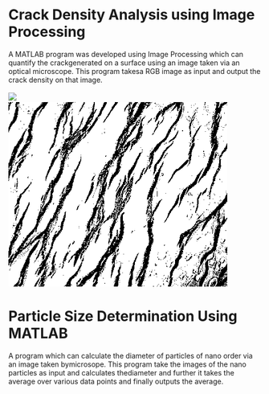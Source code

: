 
# Crack Density Analysis using Image Processing
A MATLAB program was developed using Image Processing which can quantify the crackgenerated on a surface using an image taken via an optical microscope.  This program takesa RGB image as input and output the crack density on that image. <br/><br/>
![](https://github.com/pashupati98/Crack-Density-Analysis/blob/master/12.PNG)<br/>
![](https://github.com/pashupati98/CDA-PSD/blob/master/14.PNG)
# Particle Size Determination Using MATLAB
A program which can calculate the diameter of particles of nano order via an image taken bymicrosope.  This program take the images of the nano particles as input and calculates thediameter and further it takes the average over various data points and finally outputs the average.


